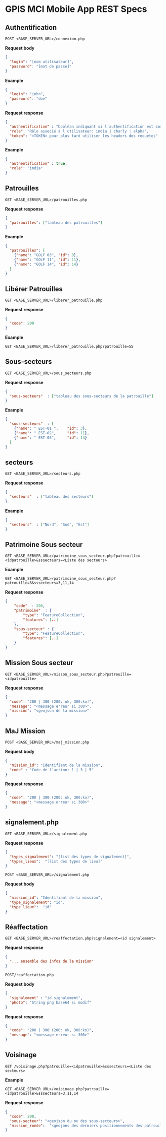 # GPIS MCI Mobile App REST Specs

## Authentification
`POST <BASE_SERVER_URL>/connexion.php`

**Request body**
```json
{ 
  "login": "[nom utilisateur]", 
  "password": "[mot de passe]"
}
```

**Example**
```json
{ 
  "login": "john", 
  "password": "doe"
}
```

**Request response**
```json
{
  "authentification" : "booléan indiquant si l'authentification est correct: true | false",
  "role": "Rôle associé à l'utilisateur: india | charly | alpha",
  "token": "<TOKEN> pour plus tard utiliser les headers des requetes" 
}
```

**Example**
```json
{
  "authentification" : true,
  "role": "india"
}
```

## Patrouilles
`GET <BASE_SERVER_URL>/patrouilles.php`

**Request response**
```json
{
  "patrouilles": ["tableau des patrouilles"] 
}
```

**Example**
```json
{
  "patrouilles": [
    {"name": "GOLF 03", "id": 3},
    {"name": "GOLF 11", "id": 11},
    {"name": "GOLF 14", "id": 14}
  ]
}
```

## Libérer Patrouilles
`GET <BASE_SERVER_URL>/liberer_patrouille.php`

**Request response**
```json
{
  "code": 200
}
```

**Example**

`GET <BASE_SERVER_URL>/liberer_patrouille.php?patrouille=55`

## Sous-secteurs
`GET <BASE_SERVER_URL>/sous_secteurs.php`

**Request response**
```json
{
  "sous-secteurs"  : ["tableau des sous-secteurs de la patrouille"] 
}
```
**Example**
```json
{
  "sous-secteurs"  : [    
    {"name": " EST-01 ",    "id": 3},    
    {"name": " EST-02",     "id": 11},   
    {"name": " EST-03",     "id": 14}  
  ]  
}
```

## secteurs
`GET <BASE_SERVER_URL>/secteurs.php`

**Request response**
```json
{
  "secteurs"  : ["tableau des secteurs"]  
}
```
**Example**
```json
{
  "secteurs"  : ["Nord", "Sud", "Est"]
}
```

## Patrimoine Sous secteur
`GET <BASE_SERVER_URL>/patrimoine_sous_secteur.php?patrouille=<idpatrouille>&sssecteurs=<Liste des secteurs>`

**Example**

`GET <BASE_SERVER_URL>/patrimoine_sous_secteur.php?patrouille=3&sssecteurs=3,11,14`

**Request response**
```json
{
	"code"  : 200,
	"patrimoine"  : {
		"type": "FeatureCollection",
		"features": [..]
	},
	"sous-secteur" : {
		"type": "FeatureCollection",
		"features": [..]
	}
}
```

## Mission Sous secteur
`GET <BASE_SERVER_URL>/misson_sous_secteur.php?patrouille=<idpatrouille>`

**Request response**
```json
{
  "code": "200 | 300 (200: ok, 300:ko)",
  "message": "<message erreur si 300>",
  "mission": "<geojson de la mission>"
}
```

## MaJ Mission
`POST <BASE_SERVER_URL>/maj_mission.php`

**Request body**
```json
{
  "mission_id": "Identifiant de la mission",
  "code" : "Code de l'action: 1 | 3 | 5"
}
```

**Request response**
```json
{
  "code": "200 | 300 (200: ok, 300:ko)",
  "message": "<message erreur si 300>"
}
```

## signalement.php
`GET <BASE_SERVER_URL>/signalement.php`

**Request response**
```json
{
  "types_signalement": "[list des types de signalement]",
  "types_lieux":  "[list des types de lieu]"
}
```

`POST <BASE_SERVER_URL>/signalement.php`

**Request body**
```json
{
  "mission_id": "Identifiant de la mission",
  "type_signalement": "id",
  "type_lieux":  "id"
}
```


## Réaffectation
`GET <BASE_SERVER_URL>/reaffectation.php?signalement=<id signalement>`

**Request response**
```json
{
  "... ensemble des infos de la mission"
}
```

`POST/reaffectation.php`

**Request body**
```json
{
  "signalement" : "id signalement",
  "photo": "String png base64 si modif"
}
```

**Request response**
```json
{
  "code": "200 | 300 (200: ok, 300:ko)",
  "message": "<message erreur si 300>"
}
```

## Voisinage
`GET /voisinage.php?patrouille=<idpatrouille>&sssecteurs=<Liste des secteurs>`

**Example**

`GET <BASE_SERVER_URL>/voisinage.php?patrouille=<idpatrouille>&sssecteurs=3,11,14`

**Request response**
```json
{
  "code": 200,
  "sous-secteur": "<geojson du ou des sous-secteurs>",
  "mission_ronde":  "<geojons des derniers positionnements des patrouilles>"
}
```